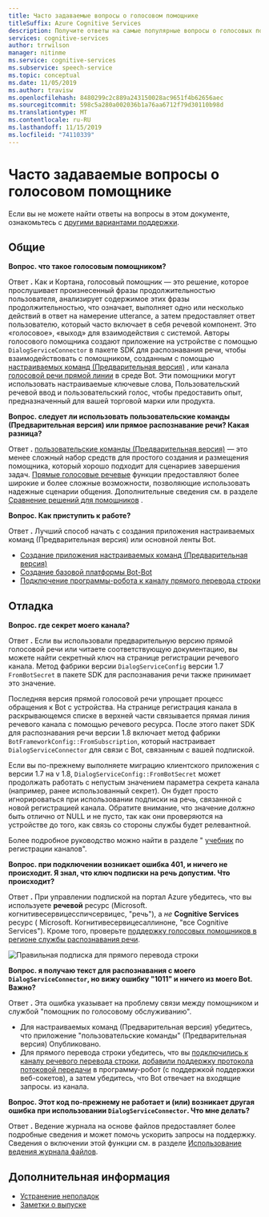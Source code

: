 ```yaml
---
title: Часто задаваемые вопросы о голосовом помощнике
titleSuffix: Azure Cognitive Services
description: Получите ответы на самые популярные вопросы о голосовых помощниках, используя настраиваемые команды (Предварительная версия) или прямой голосовый канал.
services: cognitive-services
author: trrwilson
manager: nitinme
ms.service: cognitive-services
ms.subservice: speech-service
ms.topic: conceptual
ms.date: 11/05/2019
ms.author: travisw
ms.openlocfilehash: 8480299c2c889a243150028ac9651f4b62656aec
ms.sourcegitcommit: 598c5a280a002036b1a76aa6712f79d30110b98d
ms.translationtype: MT
ms.contentlocale: ru-RU
ms.lasthandoff: 11/15/2019
ms.locfileid: "74110339"
---
```

# <a name="voice-assistants-frequently-asked-questions"></a>Часто задаваемые вопросы о голосовом помощнике

Если вы не можете найти ответы на вопросы в этом документе, ознакомьтесь с [другими вариантами поддержки](support.md).

## <a name="general"></a>Общие

**Вопрос. что такое голосовым помощником?**

Ответ **.** Как и Кортана, голосовый помощник — это решение, которое прослушивает произнесенный фразы продолжительностью пользователя, анализирует содержимое этих фразы продолжительностью, что означает, выполняет одно или несколько действий в ответ на намерение utterance, а затем предоставляет ответ пользователю, который часто включает в себя речевой компонент. Это «голосовое», «выход» для взаимодействия с системой. Авторы голосового помощника создают приложение на устройстве с помощью `DialogServiceConnector` в пакете SDK для распознавания речи, чтобы взаимодействовать с помощником, созданным с помощью [настраиваемых команд (Предварительная версия)](custom-commands.md) , или канала [голосовой речи прямой линии](direct-line-speech.md) в среде Bot. Эти помощники могут использовать настраиваемые ключевые слова, Пользовательский речевой ввод и пользовательский голос, чтобы предоставить опыт, предназначенный для вашей торговой марки или продукта.

**Вопрос. следует ли использовать пользовательские команды (Предварительная версия) или прямое распознавание речи? Какая разница?**

Ответ **.** [пользовательские команды (Предварительная версия)](custom-commands.md) — это менее сложный набор средств для простого создания и размещения помощника, который хорошо подходит для сценариев завершения задач. [Прямые голосовые речевые](direct-line-speech.md) функции предоставляют более широкие и более сложные возможности, позволяющие использовать надежные сценарии общения. Дополнительные сведения см. в разделе [Сравнение решений для помощников](voice-assistants.md#choosing-an-assistant-solution) .

**Вопрос. Как приступить к работе?**

Ответ **.** Лучший способ начать с создания приложения настраиваемых команд (Предварительная версия) или основной ленты Bot.

- [Создание приложения настраиваемых команд (Предварительная версия)](quickstart-custom-speech-commands-create-new.md)
- [Создание базовой платформы Bot-Bot](https://docs.microsoft.com/azure/bot-service/bot-builder-tutorial-basic-deploy?view=azure-bot-service-4.0)
- [Подключение программы-робота к каналу прямого перевода строки](https://docs.microsoft.com/azure/bot-service/bot-service-channel-connect-directlinespeech)

## <a name="debugging"></a>Отладка

**Вопрос. где секрет моего канала?**

Ответ **.** Если вы использовали предварительную версию прямой голосовой речи или читаете соответствующую документацию, вы можете найти секретный ключ на странице регистрации речевого канала. Метод фабрики версии `DialogServiceConfig` версии 1.7 `FromBotSecret` в пакете SDK для распознавания речи также принимает это значение.

Последняя версия прямой голосовой речи упрощает процесс обращения к Bot с устройства. На странице регистрация канала в раскрывающемся списке в верхней части связывается прямая линия речевого канала с помощью речевого ресурса. После этого пакет SDK для распознавания речи версии 1.8 включает метод фабрики `BotFrameworkConfig::FromSubscription`, который настраивает `DialogServiceConnector` для связи с Bot, связанным с вашей подпиской.

Если вы по-прежнему выполняете миграцию клиентского приложения с версии 1.7 на v 1.8, `DialogServiceConfig::FromBotSecret` может продолжать работать с непустым значением параметра секрета канала (например, ранее использованный секрет). Он будет просто игнорироваться при использовании подписки на речь, связанной с новой регистрацией канала. Обратите внимание, что значение _должно_ быть отлично от NULL и не пусто, так как они проверяются на устройстве до того, как связь со стороны службы будет релевантной.

Более подробное руководство можно найти в разделе " [учебник](tutorial-voice-enable-your-bot-speech-sdk.md#register-the-direct-line-speech-channel) по регистрации каналов".

**Вопрос. при подключении возникает ошибка 401, и ничего не происходит. Я знал, что ключ подписки на речь допустим. Что происходит?**

Ответ **.** При управлении подпиской на портал Azure убедитесь, что вы используете **речевой** ресурс (Microsoft. когнитивесервицесспичсервицес, "речь"), а _не_ **Cognitive Services** ресурс ( Microsoft. Когнитивесервицесаллиноне, "все Cognitive Services"). Кроме того, проверьте [поддержку голосовых помощников в регионе службы распознавания речи](regions.md#voice-assistants).

![Правильная подписка для прямого перевода строки](media/voice-assistants/faq-supported-subscription.png "Пример совместимой подписки на речь")

**Вопрос. я получаю текст для распознавания с моего `DialogServiceConnector`, но вижу ошибку "1011" и ничего из моего Bot. Важно?**

Ответ **.** Эта ошибка указывает на проблему связи между помощником и службой "помощник по голосовому обслуживанию".

- Для настраиваемых команд (Предварительная версия) убедитесь, что приложение "пользовательские команды" (Предварительная версия) Опубликовано.
- Для прямого перевода строки убедитесь, что вы [подключились к каналу речевого перевода строки](https://docs.microsoft.com/azure/bot-service/bot-service-channel-connect-directlinespeech), [добавили поддержку протокола потоковой передачи](https://aka.ms/botframework/addstreamingprotocolsupport) в программу-робот (с поддержкой поддержки веб-сокетов), а затем убедитесь, что Bot отвечает на входящие запросы. из канала.

**Вопрос. Этот код по-прежнему не работает и (или) возникает другая ошибка при использовании `DialogServiceConnector`. Что мне делать?**

Ответ **.** Ведение журнала на основе файлов предоставляет более подробные сведения и может помочь ускорить запросы на поддержку. Сведения о включении этой функции см. в разделе [Использование ведения журнала файлов](how-to-use-logging.md).

## <a name="next-steps"></a>Дополнительная информация

- [Устранение неполадок](troubleshooting.md)
- [Заметки о выпуске](releasenotes.md)
